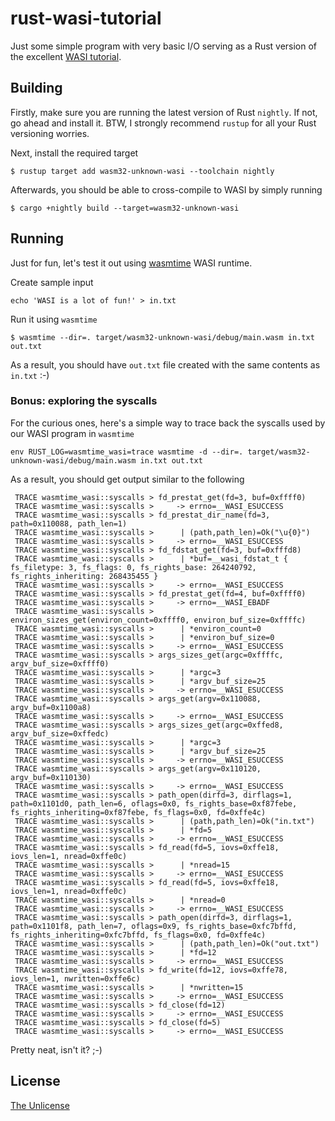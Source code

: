 # rust-wasi-tutorial
Just some simple program with very basic I/O serving as a Rust version of
the excellent [WASI tutorial](https://github.com/CraneStation/wasmtime/blob/master/docs/WASI-tutorial.md).

## Building
Firstly, make sure you are running the latest version of Rust `nightly`.
If not, go ahead and install it. BTW, I strongly recommend `rustup` for all
your Rust versioning worries.

Next, install the required target
```
$ rustup target add wasm32-unknown-wasi --toolchain nightly
```

Afterwards, you should be able to cross-compile to WASI by simply running
```
$ cargo +nightly build --target=wasm32-unknown-wasi
```

## Running
Just for fun, let's test it out using [wasmtime](https://github.com/CraneStation/wasmtime)
WASI runtime.

Create sample input
```
echo 'WASI is a lot of fun!' > in.txt
```

Run it using `wasmtime`
```
$ wasmtime --dir=. target/wasm32-unknown-wasi/debug/main.wasm in.txt out.txt
```

As a result, you should have `out.txt` file created with the same contents as `in.txt` :-)

### Bonus: exploring the syscalls
For the curious ones, here's a simple way to trace back the syscalls used by our WASI program
in `wasmtime`
```
env RUST_LOG=wasmtime_wasi=trace wasmtime -d --dir=. target/wasm32-unknown-wasi/debug/main.wasm in.txt out.txt
```

As a result, you should get output similar to the following
```
 TRACE wasmtime_wasi::syscalls > fd_prestat_get(fd=3, buf=0xffff0)
 TRACE wasmtime_wasi::syscalls >     -> errno=__WASI_ESUCCESS
 TRACE wasmtime_wasi::syscalls > fd_prestat_dir_name(fd=3, path=0x110088, path_len=1)
 TRACE wasmtime_wasi::syscalls >      | (path,path_len)=Ok("\u{0}")
 TRACE wasmtime_wasi::syscalls >     -> errno=__WASI_ESUCCESS
 TRACE wasmtime_wasi::syscalls > fd_fdstat_get(fd=3, buf=0xfffd8)
 TRACE wasmtime_wasi::syscalls >      | *buf=__wasi_fdstat_t { fs_filetype: 3, fs_flags: 0, fs_rights_base: 264240792, fs_rights_inheriting: 268435455 }
 TRACE wasmtime_wasi::syscalls >     -> errno=__WASI_ESUCCESS
 TRACE wasmtime_wasi::syscalls > fd_prestat_get(fd=4, buf=0xffff0)
 TRACE wasmtime_wasi::syscalls >     -> errno=__WASI_EBADF
 TRACE wasmtime_wasi::syscalls > environ_sizes_get(environ_count=0xffff0, environ_buf_size=0xffffc)
 TRACE wasmtime_wasi::syscalls >      | *environ_count=0
 TRACE wasmtime_wasi::syscalls >      | *environ_buf_size=0
 TRACE wasmtime_wasi::syscalls >     -> errno=__WASI_ESUCCESS
 TRACE wasmtime_wasi::syscalls > args_sizes_get(argc=0xffffc, argv_buf_size=0xffff0)
 TRACE wasmtime_wasi::syscalls >      | *argc=3
 TRACE wasmtime_wasi::syscalls >      | *argv_buf_size=25
 TRACE wasmtime_wasi::syscalls >     -> errno=__WASI_ESUCCESS
 TRACE wasmtime_wasi::syscalls > args_get(argv=0x110088, argv_buf=0x1100a8)
 TRACE wasmtime_wasi::syscalls >     -> errno=__WASI_ESUCCESS
 TRACE wasmtime_wasi::syscalls > args_sizes_get(argc=0xffed8, argv_buf_size=0xffedc)
 TRACE wasmtime_wasi::syscalls >      | *argc=3
 TRACE wasmtime_wasi::syscalls >      | *argv_buf_size=25
 TRACE wasmtime_wasi::syscalls >     -> errno=__WASI_ESUCCESS
 TRACE wasmtime_wasi::syscalls > args_get(argv=0x110120, argv_buf=0x110130)
 TRACE wasmtime_wasi::syscalls >     -> errno=__WASI_ESUCCESS
 TRACE wasmtime_wasi::syscalls > path_open(dirfd=3, dirflags=1, path=0x1101d0, path_len=6, oflags=0x0, fs_rights_base=0xf87febe, fs_rights_inheriting=0xf87febe, fs_flags=0x0, fd=0xffe4c)
 TRACE wasmtime_wasi::syscalls >      | (path,path_len)=Ok("in.txt")
 TRACE wasmtime_wasi::syscalls >      | *fd=5
 TRACE wasmtime_wasi::syscalls >     -> errno=__WASI_ESUCCESS
 TRACE wasmtime_wasi::syscalls > fd_read(fd=5, iovs=0xffe18, iovs_len=1, nread=0xffe0c)
 TRACE wasmtime_wasi::syscalls >      | *nread=15
 TRACE wasmtime_wasi::syscalls >     -> errno=__WASI_ESUCCESS
 TRACE wasmtime_wasi::syscalls > fd_read(fd=5, iovs=0xffe18, iovs_len=1, nread=0xffe0c)
 TRACE wasmtime_wasi::syscalls >      | *nread=0
 TRACE wasmtime_wasi::syscalls >     -> errno=__WASI_ESUCCESS
 TRACE wasmtime_wasi::syscalls > path_open(dirfd=3, dirflags=1, path=0x1101f8, path_len=7, oflags=0x9, fs_rights_base=0xfc7bffd, fs_rights_inheriting=0xfc7bffd, fs_flags=0x0, fd=0xffe4c)
 TRACE wasmtime_wasi::syscalls >      | (path,path_len)=Ok("out.txt")
 TRACE wasmtime_wasi::syscalls >      | *fd=12
 TRACE wasmtime_wasi::syscalls >     -> errno=__WASI_ESUCCESS
 TRACE wasmtime_wasi::syscalls > fd_write(fd=12, iovs=0xffe78, iovs_len=1, nwritten=0xffe6c)
 TRACE wasmtime_wasi::syscalls >      | *nwritten=15
 TRACE wasmtime_wasi::syscalls >     -> errno=__WASI_ESUCCESS
 TRACE wasmtime_wasi::syscalls > fd_close(fd=12)
 TRACE wasmtime_wasi::syscalls >     -> errno=__WASI_ESUCCESS
 TRACE wasmtime_wasi::syscalls > fd_close(fd=5)
 TRACE wasmtime_wasi::syscalls >     -> errno=__WASI_ESUCCESS
```

Pretty neat, isn't it? ;-)

## License
[The Unlicense](LICENSE)
